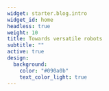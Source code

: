 ```yaml
---
widget: starter.blog.intro
widget_id: home
headless: true
weight: 10
title: Towards versatile robots
subtitle: ""
active: true
design:
  background:
    color: "#090a0b"
    text_color_light: true
---
```

